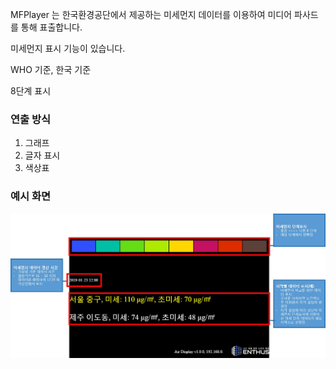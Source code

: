 MFPlayer 는 한국환경공단에서 제공하는 미세먼지 데이터를 이용하여 미디어 파사드를 통해 표출합니다.

 미세먼지 표시 기능이 있습니다.

WHO 기준, 한국 기준

8단계 표시

### 연출 방식
1. 그래프
1. 글자 표시
1. 색상표

### 예시 화면
![](img/air_pollution.jpg)